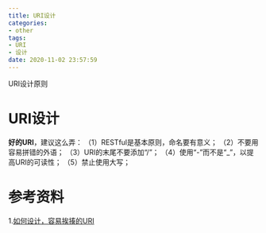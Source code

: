 ```yaml
---
title: URI设计
categories:
- other
tags:
- URI
- 设计
date: 2020-11-02 23:57:59
---
```


 URI设计原则

# URI设计

**好的URI**，建议这么弄：
（1）RESTful是基本原则，命名要有意义；
（2）不要用容易拼错的外语；
（3）URI的末尾不要添加“/”；
（4）使用“-”而不是“_”，以提高URI的可读性；
（5）禁止使用大写；



# 参考资料

1.[如何设计，容易挨揍的URI](https://mp.weixin.qq.com/s/RpNPhRaMS3-QJnyomR4Lkg)

